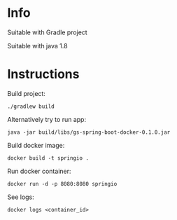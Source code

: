 # Info

Suitable with Gradle project

Suitable with java 1.8

# Instructions

Build project:

```
./gradlew build
```

Alternatively try to run app:

```
java -jar build/libs/gs-spring-boot-docker-0.1.0.jar
```

Build docker image:

```
docker build -t springio .
```

Run docker container:

```
docker run -d -p 8080:8080 springio
```

See logs:

```
docker logs <container_id>
```
